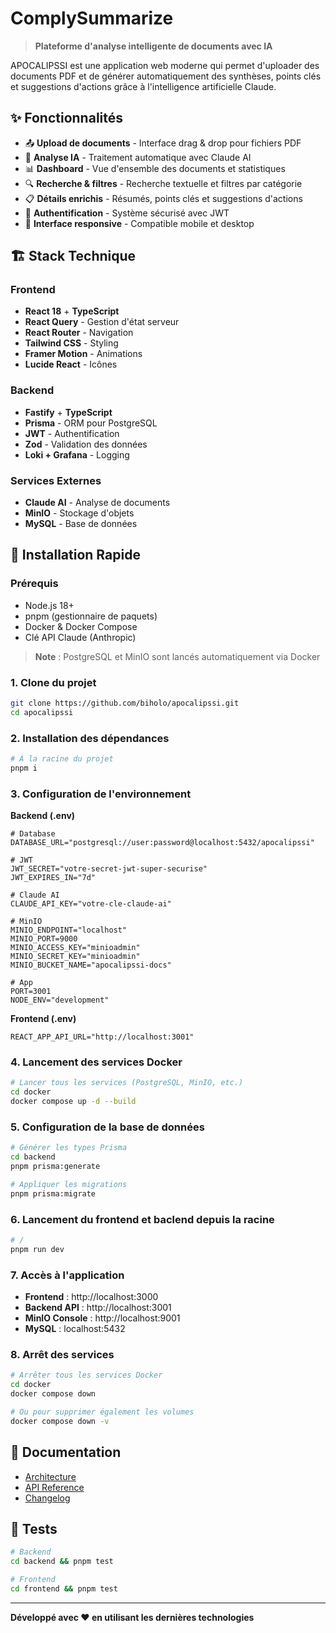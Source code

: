# ComplySummarize

> **Plateforme d'analyse intelligente de documents avec IA**

APOCALIPSSI est une application web moderne qui permet d'uploader des documents PDF et de générer automatiquement des synthèses, points clés et suggestions d'actions grâce à l'intelligence artificielle Claude.

## ✨ Fonctionnalités

- 📤 **Upload de documents** - Interface drag & drop pour fichiers PDF
- 🤖 **Analyse IA** - Traitement automatique avec Claude AI
- 📊 **Dashboard** - Vue d'ensemble des documents et statistiques
- 🔍 **Recherche & filtres** - Recherche textuelle et filtres par catégorie
- 📋 **Détails enrichis** - Résumés, points clés et suggestions d'actions
- 🔐 **Authentification** - Système sécurisé avec JWT
- 📱 **Interface responsive** - Compatible mobile et desktop

## 🏗️ Stack Technique

### Frontend
- **React 18** + **TypeScript**
- **React Query** - Gestion d'état serveur
- **React Router** - Navigation
- **Tailwind CSS** - Styling
- **Framer Motion** - Animations
- **Lucide React** - Icônes

### Backend
- **Fastify** + **TypeScript**
- **Prisma** - ORM pour PostgreSQL
- **JWT** - Authentification
- **Zod** - Validation des données
- **Loki + Grafana** - Logging

### Services Externes
- **Claude AI** - Analyse de documents
- **MinIO** - Stockage d'objets
- **MySQL** - Base de données

## 🚀 Installation Rapide

### Prérequis
- Node.js 18+
- pnpm (gestionnaire de paquets)
- Docker & Docker Compose
- Clé API Claude (Anthropic)

> **Note** : PostgreSQL et MinIO sont lancés automatiquement via Docker

### 1. Clone du projet
```bash
git clone https://github.com/biholo/apocalipssi.git
cd apocalipssi
```

### 2. Installation des dépendances
```bash
# À la racine du projet
pnpm i
```

### 3. Configuration de l'environnement

**Backend (.env)**
```env
# Database
DATABASE_URL="postgresql://user:password@localhost:5432/apocalipssi"

# JWT
JWT_SECRET="votre-secret-jwt-super-securise"
JWT_EXPIRES_IN="7d"

# Claude AI
CLAUDE_API_KEY="votre-cle-claude-ai"

# MinIO
MINIO_ENDPOINT="localhost"
MINIO_PORT=9000
MINIO_ACCESS_KEY="minioadmin"
MINIO_SECRET_KEY="minioadmin"
MINIO_BUCKET_NAME="apocalipssi-docs"

# App
PORT=3001
NODE_ENV="development"
```

**Frontend (.env)**
```env
REACT_APP_API_URL="http://localhost:3001"
```

### 4. Lancement des services Docker
```bash
# Lancer tous les services (PostgreSQL, MinIO, etc.)
cd docker
docker compose up -d --build
```

### 5. Configuration de la base de données
```bash
# Générer les types Prisma
cd backend
pnpm prisma:generate

# Appliquer les migrations
pnpm prisma:migrate
```

### 6. Lancement du frontend et baclend depuis la racine
```bash
# /
pnpm run dev
```

### 7. Accès à l'application
- **Frontend** : http://localhost:3000
- **Backend API** : http://localhost:3001
- **MinIO Console** : http://localhost:9001
- **MySQL** : localhost:5432

### 8. Arrêt des services
```bash
# Arrêter tous les services Docker
cd docker
docker compose down

# Ou pour supprimer également les volumes
docker compose down -v
```

## 📖 Documentation

- [Architecture](docs/ARCHITECTURE.md)
- [API Reference](docs/API.md)
- [Changelog](docs/CHANGELOG.md)


## 🧪 Tests

```bash
# Backend
cd backend && pnpm test

# Frontend
cd frontend && pnpm test
```

---

**Développé avec ❤️ en utilisant les dernières technologies**
